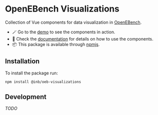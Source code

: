 # OpenEBench Visualizations

Collection of Vue components for data visualization in [OpenEBench](https://openebench.bsc.es/). 

- :magic_wand: Go to the [demo](https://inab.github.io/oeb-visualizations-demo/) to see the components in action.
- :open_book: Check the [documentation](https://inab.github.io/oeb-visualizations-demo/docs/) for details on how to use the components.
- :package: This package is available through [npmjs](https://www.npmjs.com/package/@inb/oeb-visualizations). 


## Installation

To install the package run: 

```bash
npm install @inb/oeb-visualizations
``` 

## Development 

*TODO*

